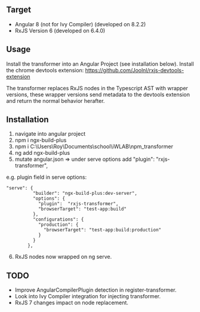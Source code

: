 ## Target
* Angular 8 (not for Ivy Compiler) (developed on 8.2.2)
* RxJS Version 6 (developed on 6.4.0)

## Usage
Install the transformer into an Angular Project (see installation below).
Install the chrome devtools extension: https://github.com/Joolnl/rxjs-devtools-extension

The transformer replaces RxJS nodes in the Typescript AST with wrapper versions,
these wrapper versions send metadata to the devtools extension and return the normal
behavior herafter.

## Installation
1. navigate into angular project
2. npm i ngx-build-plus
3. npm i C:\Users\Roy\Documents\school\iWLAB\npm_transformer
4. ng add ngx-build-plus
5. mutate angular.json => under serve options add "plugin":  "rxjs-transformer",

e.g. plugin field in serve options:

```
"serve": {
          "builder": "ngx-build-plus:dev-server",
          "options": {
            "plugin":  "rxjs-transformer",
            "browserTarget": "test-app:build"
          },
          "configurations": {
            "production": {
              "browserTarget": "test-app:build:production"
            }
          }
        },
``` 

6. RxJS nodes now wrapped on ng serve.

## TODO
* Improve AngularCompilerPlugin detection in register-transformer.
* Look into Ivy Compiler integration for injecting transformer.
* RxJS 7 changes impact on node replacement.
